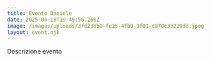 ```yaml
---
title: Evento Daniele
date: 2025-06-18T19:49:56.268Z
image: /images/uploads/3fd238b0-fe25-4fb0-9f01-c870c33229dd.jpeg
layout: event.njk
---
```

Descrizione evento
